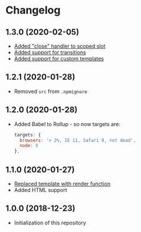 # Changelog

## 1.3.0 (2020-02-05)

* [Added "close" handler to scoped slot](https://github.com/marverix/v-tostini/pull/17)
* [Added support for transitions](https://github.com/marverix/v-tostini/pull/16)
* [Added support for custom templates](https://github.com/marverix/v-tostini/issues/15)

## 1.2.1 (2020-01-28)

* Removed `src` from `.npmignore`

## 1.2.0 (2020-01-28)

* Added Babel to Rollup - so now targets are:

  ```js
  targets: {
    browsers: '> 2%, IE 11, Safari 9, not dead',
    node: 8
  },
  ```

## 1.1.0 (2020-01-27)

* [Replaced template with render function](https://github.com/marverix/v-tostini/pull/7)
* Added HTML support

## 1.0.0 (2018-12-23)

* Initialization of this repository
